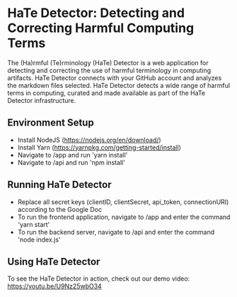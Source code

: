 # HaTe Detector: Detecting and Correcting Harmful Computing Terms

The (Ha)rmful (Te)rminology (HaTe) Detector is a web application for detecting and correcting the use of harmful terminology in computing artifacts. HaTe Detector connects with your GitHub account and analyzes the markdown files selected. HaTe Detector detects a wide range of harmful terms in computing, curated and made available as part of the HaTe Detector infrastructure.

## Environment Setup
- Install NodeJS (https://nodejs.org/en/download/)
- Install Yarn (https://yarnpkg.com/getting-started/install)
- Navigate to /app and run 'yarn install'
- Navigate to /api and run 'npm install'


## Running HaTe Detector
- Replace all secret keys (clientID, clientSecret, api_token, connectionURI) according to the Google Doc
- To run the frontend application, navigate to /app and enter the command 'yarn start'
- To run the backend server, navigate to /api and enter the command 'node index.js'

## Using HaTe Detector
To see the HaTe Detector in action, check out our demo video: https://youtu.be/U9Nz25wbO34
